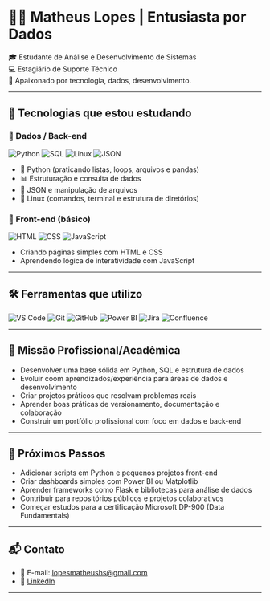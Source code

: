 # 👨‍💻 Matheus Lopes | Entusiasta por Dados

🎓 Estudante de Análise e Desenvolvimento de Sistemas  
💻 Estagiário de Suporte Técnico    
🚀 Apaixonado por tecnologia, dados, desenvolvimento.

---
## 🚀 Tecnologias que estou estudando

### 🔹 Dados / Back-end

![Python](https://img.shields.io/badge/Python-3776AB?style=for-the-badge&logo=python&logoColor=white)
![SQL](https://img.shields.io/badge/SQL-4479A1?style=for-the-badge&logo=postgresql&logoColor=white)
![Linux](https://img.shields.io/badge/Linux-FCC624?style=for-the-badge&logo=linux&logoColor=black)
![JSON](https://img.shields.io/badge/JSON-000000?style=for-the-badge&logo=json&logoColor=white)

- 🐍 Python (praticando listas, loops, arquivos e pandas)
- 📊 Estruturação e consulta de dados
- 📁 JSON e manipulação de arquivos
- 🐧 Linux (comandos, terminal e estrutura de diretórios)

### 🔸 Front-end (básico)

![HTML](https://img.shields.io/badge/HTML5-E34F26?style=for-the-badge&logo=html5&logoColor=white)
![CSS](https://img.shields.io/badge/CSS3-1572B6?style=for-the-badge&logo=css3&logoColor=white)
![JavaScript](https://img.shields.io/badge/JavaScript-F7DF1E?style=for-the-badge&logo=javascript&logoColor=black)

- Criando páginas simples com HTML e CSS
- Aprendendo lógica de interatividade com JavaScript

---

## 🛠️ Ferramentas que utilizo

![VS Code](https://img.shields.io/badge/VS_Code-007ACC?style=for-the-badge&logo=visual-studio-code&logoColor=white)
![Git](https://img.shields.io/badge/Git-F05032?style=for-the-badge&logo=git&logoColor=white)
![GitHub](https://img.shields.io/badge/GitHub-181717?style=for-the-badge&logo=github&logoColor=white)
![Power BI](https://img.shields.io/badge/PowerBI-F2C811?style=for-the-badge&logo=powerbi&logoColor=black)
![Jira](https://img.shields.io/badge/Jira-0052CC?style=for-the-badge&logo=jira&logoColor=white)
![Confluence](https://img.shields.io/badge/Confluence-172B4D?style=for-the-badge&logo=confluence&logoColor=white)

---

## 🧭 Missão Profissional/Acadêmica

- Desenvolver uma base sólida em Python, SQL e estrutura de dados
- Evoluir coom aprendizados/experiência para áreas de dados e desenvolvimento
- Criar projetos práticos que resolvam problemas reais
- Aprender boas práticas de versionamento, documentação e colaboração
- Construir um portfólio profissional com foco em dados e back-end

---

## 📌 Próximos Passos

- Adicionar scripts em Python e pequenos projetos front-end
- Criar dashboards simples com Power BI ou Matplotlib
- Aprender frameworks como Flask e bibliotecas para análise de dados
- Contribuir para repositórios públicos e projetos colaborativos
- Começar estudos para a certificação Microsoft DP-900 (Data Fundamentals)

---

## 📬 Contato

- 📧 E-mail: [lopesmatheushs@gmail.com](mailto:lopesmatheushs@gmail.com)
- 💼 [LinkedIn](https://www.linkedin.com/in/seu-perfil-aqui)


---
